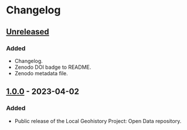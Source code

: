 # Changelog

## [Unreleased]

### Added

- Changelog.
- Zenodo DOI badge to README.
- Zenodo metadata file.

## [1.0.0] - 2023-04-02

### Added

- Public release of the Local Geohistory Project: Open Data repository.

[Unreleased]: https://github.com/markconnellypro/local-geohistory-project-open-data/compare/v1.0.0...HEAD
[1.0.0]: https://github.com/markconnellypro/local-geohistory-project-open-data/releases/tag/v1.0.0